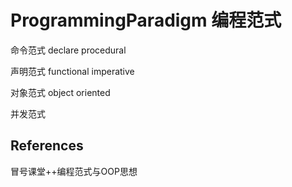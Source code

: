 # ProgrammingParadigm 编程范式



命令范式 declare procedural

声明范式 functional imperative

对象范式 object oriented&#x20;

并发范式&#x20;

## References

冒号课堂++编程范式与OOP思想
